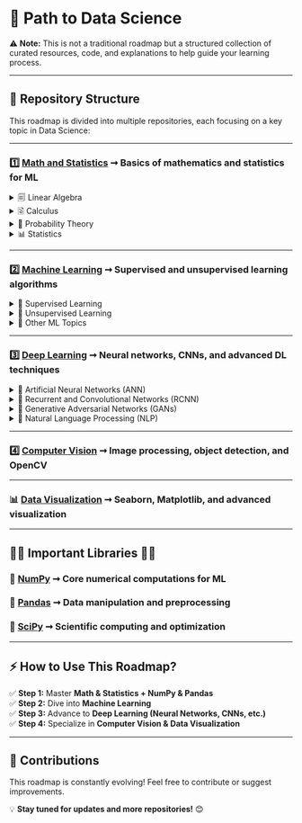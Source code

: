 # 🚀 Path to Data Science  
⚠️ **Note:** This is not a traditional roadmap but a structured collection of curated resources, code, and explanations to help guide your learning process.

---

## 📂 Repository Structure  
This roadmap is divided into multiple repositories, each focusing on a key topic in Data Science:

---

### 1️⃣ [**Math and Statistics**](https://github.com/Abdelrhman941/1-Math-and-Statistics) ➞ Basics of mathematics and statistics for ML  

<details>  
  <summary>🗐 Linear Algebra</summary>  
  - Vectors and Matrices  
  - Eigenvalues and Eigenvectors  
  - Singular Value Decomposition (SVD)  
</details>  

<details>  
  <summary>🗟️ Calculus</summary>  
  - Derivatives and Integrals  
  - Partial Derivatives  
  - Chain Rule and Gradient Descent  
</details>  

<details>  
  <summary>🎠 Probability Theory</summary>  
  - Probability Distributions  
  - Bayes’ Theorem  
  - Expectation and Variance  
</details>  

<details>  
  <summary>📊 Statistics</summary>  
  - Descriptive Statistics  
  - Hypothesis Testing  
  - Confidence Intervals  
</details>  

---

### 2️⃣ [**Machine Learning**](https://github.com/Abdelrhman941/2-Machine-Learning) ➞ Supervised and unsupervised learning algorithms  

<details>
  <summary>🧠 Supervised Learning</summary>
  - Linear Regression  
  - Decision Trees  
  - Support Vector Machines  
</details>

<details>
  <summary>🤖 Unsupervised Learning</summary>
  - Clustering  
  - PCA  
  - Anomaly Detection  
</details>

<details>
  <summary>📌 Other ML Topics</summary>
  - Reinforcement Learning  
</details>

---

### 3️⃣ [**Deep Learning**](https://github.com/Abdelrhman941/3-Deep-Learning) ➞ Neural networks, CNNs, and advanced DL techniques  

<details>
  <summary>🔗 Artificial Neural Networks (ANN)</summary>
  - Perceptron  
  - Backpropagation  
  - Activation Functions  
</details>

<details>
  <summary>📸 Recurrent and Convolutional Networks (RCNN)</summary>
  - LSTMs & GRUs  
  - CNN Architectures  
  - Object Detection  
</details>

<details>
  <summary>🎨 Generative Adversarial Networks (GANs)</summary>
  - GAN Basics  
  - StyleGAN  
  - Image Generation  
</details>

<details>
  <summary>💬 Natural Language Processing (NLP)</summary>
  - Word Embeddings  
  - Transformers  
  - Sentiment Analysis  
</details>

---

### 4️⃣ [**Computer Vision**](https://github.com/Abdelrhman941/4-Computer-Vision) ➞ Image processing, object detection, and OpenCV  

---

### 📊 [**Data Visualization**](https://github.com/Abdelrhman941/Data-Visualization) ➞ Seaborn, Matplotlib, and advanced visualization  

---

## 🚀🚀 **Important Libraries** 🚀🚀  

### 📌 [**NumPy**](https://github.com/Abdelrhman941/NumPy) ➞ Core numerical computations for ML  
### 📌 [**Pandas**](https://github.com/Abdelrhman941/Pandas) ➞ Data manipulation and preprocessing  
### 📌 [**SciPy**](https://github.com/Abdelrhman941/SciPy) ➞ Scientific computing and optimization  

---

## ⚡ How to Use This Roadmap?  
✅ **Step 1:** Master **Math & Statistics + NumPy & Pandas**  
✅ **Step 2:** Dive into **Machine Learning**  
✅ **Step 3:** Advance to **Deep Learning (Neural Networks, CNNs, etc.)**  
✅ **Step 4:** Specialize in **Computer Vision & Data Visualization**  

---

## 📢 Contributions  
This roadmap is constantly evolving! Feel free to contribute or suggest improvements.  

💡 **Stay tuned for updates and more repositories!** 😊
